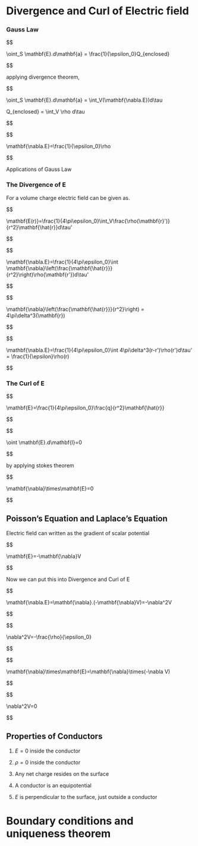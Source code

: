 ---
---

# Divergence and Curl of Electric field

  

### Gauss Law

  

$$

\oint_S \mathbf{E}.d\mathbf{a} = \frac{1}{\epsilon_0}Q_{enclosed}

$$

  

applying divergence theorem,

  

$$

\oint_S \mathbf{E}.d\mathbf{a} = \int_V(\mathbf{\nabla.E})d\tau

$$
$$

Q_{enclosed} = \int_V \rho d\tau

$$

$$

\mathbf{\nabla.E}=\frac{1}{\epsilon_0}\rho

$$

Applications of Gauss Law

### The Divergence of E


For a volume charge electric field can be given as.

  

$$

\mathbf{E(r)}=\frac{1}{4\pi\epsilon_0}\int_V\frac{\rho(\mathbf{r}')}{r^2}\mathbf{\hat{r}}d\tau'

$$

  

$$

\mathbf{\nabla.E}=\frac{1}{4\pi\epsilon_0}\int \mathbf{\nabla}\left(\frac{\mathbf{\hat{r}}}{r^2}\right)\rho(\mathbf{r'})d\tau'

$$

  

$$

\mathbf{\nabla}\left(\frac{\mathbf{\hat{r}}}{r^2}\right) = 4\pi\delta^3(\mathbf{r})

$$

  

$$

\mathbf{\nabla.E}=\frac{1}{4\pi\epsilon_0}\int 4\pi\delta^3(r-r')\rho(r')d\tau' = \frac{1}{\epsilon}\rho(r)

$$

  

### The Curl of E

  

$$

\mathbf{E}=\frac{1}{4\pi\epsilon_0}\frac{q}{r^2}\mathbf{\hat{r}}

$$

  

$$

\oint \mathbf{E}.d\mathbf{l}=0

$$

  

by applying stokes theorem

  

$$

\mathbf{\nabla}\times\mathbf{E}=0

$$

  

## Poisson’s Equation and Laplace’s Equation

  

Electric field can written as the gradient of scalar potential

  

$$

\mathbf{E}=-\mathbf{\nabla}V

$$

  

Now we can put this into Divergence and Curl of E

  

$$

\mathbf{\nabla.E}=\mathbf{\nabla}.(-\mathbf{\nabla}V)=-\nabla^2V

$$

  

$$

\nabla^2V=-\frac{\rho}{\epsilon_0}

$$

  

$$

\mathbf{\nabla}\times\mathbf{E}=\mathbf{\nabla}\times(-\nabla V)

$$

  

$$

\nabla^2V=0

$$

  

## Properties of Conductors

  

1. $E=0$ inside the conductor

2. $\rho=0$ inside the conductor

3. Any net charge resides on the surface

4. A conductor is an equipotential

5. $E$ is perpendicular to the surface, just outside a conductor

  

# Boundary conditions and uniqueness theorem